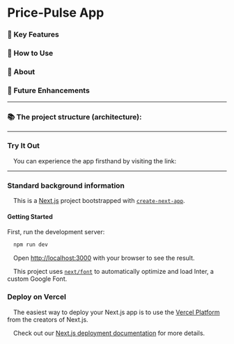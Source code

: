 # Price-Pulse App



### 🔩 Key Features




### 📝 How to Use



### 📒 About




### 🔭 Future Enhancements



- - -

### 📚 The project structure (architecture):





- - -

### Try It Out
&emsp;You can experience the app firsthand by visiting the link:

- - -

### Standard background information
&emsp;This is a [Next.js](https://nextjs.org/) project bootstrapped with [`create-next-app`](https://github.com/vercel/next.js/tree/canary/packages/create-next-app).

#### Getting Started

First, run the development server:

```bash
  npm run dev
```

&emsp;Open [http://localhost:3000](http://localhost:3000) with your browser to see the result.

&emsp;This project uses [`next/font`](https://nextjs.org/docs/basic-features/font-optimization) to automatically optimize and load Inter, a custom Google Font.

### Deploy on Vercel

&emsp;The easiest way to deploy your Next.js app is to use the [Vercel Platform](https://vercel.com/new?utm_medium=default-template&filter=next.js&utm_source=create-next-app&utm_campaign=create-next-app-readme) from the creators of Next.js.

&emsp;Check out our [Next.js deployment documentation](https://nextjs.org/docs/deployment) for more details.
